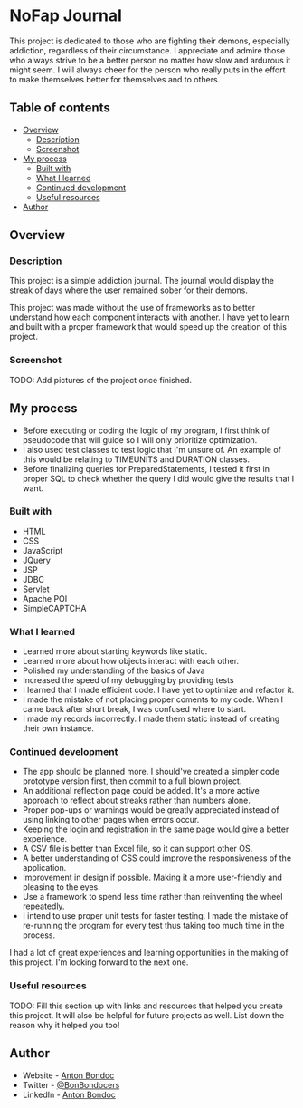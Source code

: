 # NoFap Journal

This project is dedicated to those who are fighting their demons, especially addiction, regardless of their circumstance. I appreciate and admire those who always strive to be a better person no matter how slow and ardurous it might seem. I will always cheer for the person who really puts in the effort to make themselves better for themselves and to others. 

## Table of contents

- [Overview](#overview)
  - [Description](#description)
  - [Screenshot](#screenshot)
- [My process](#my-process)
  - [Built with](#built-with)
  - [What I learned](#what-i-learned)
  - [Continued development](#continued-development)
  - [Useful resources](#useful-resources)
- [Author](#author)

## Overview

### Description

This project is a simple addiction journal. The journal would display the streak of days where the user remained sober for their demons.

This project was made without the use of frameworks as to better understand how each component interacts with another. I have yet to learn and built with a proper framework that would speed up the creation of this project.

### Screenshot

TODO: Add pictures of the project once finished.
## My process
- Before executing or coding the logic of my program, I first think of pseudocode that will guide so I will only prioritize optimization.
- I also used test classes to test logic that I'm unsure of. An example of this would be relating to TIMEUNITS and DURATION classes.
- Before finalizing queries for PreparedStatements, I tested it first in proper SQL to check whether the query I did would give the results that I want.

### Built with

- HTML
- CSS
- JavaScript
- JQuery
- JSP
- JDBC
- Servlet
- Apache POI
- SimpleCAPTCHA

### What I learned

- Learned more about starting keywords like static.
- Learned more about how objects interact with each other.
- Polished my understanding of the basics of Java
- Increased the speed of my debugging by providing tests
- I learned that I made efficient code. I have yet to optimize and refactor it.
- I made the mistake of not placing proper coments to my code. When I came back after short break, I was confused where to start.
- I made my records incorrectly. I made them static instead of creating their own instance.

### Continued development

- The app should be planned more. I should've created a simpler code prototype version first, then commit to a full blown project.
- An additional reflection page could be added. It's a more active approach to reflect about streaks rather than numbers alone.
- Proper pop-ups or warnings would be greatly appreciated instead of using linking to other pages when errors occur.
- Keeping the login and registration in the same page would give a better experience.
- A CSV file is better than Excel file, so it can support other OS.
- A better understanding of CSS could improve the responsiveness of the application.
- Improvement in design if possible. Making it a more user-friendly and pleasing to the eyes.
- Use a framework to spend less time rather than reinventing the wheel repeatedly. 
- I intend to use proper unit tests for faster testing. I made the mistake of re-running the program for every test thus taking too much time in the process.

I had a lot of great experiences and learning opportunities in the making of this project. I'm looking forward to the next one.

### Useful resources

TODO: Fill this section up with links and resources that helped you create this project. It will also be helpful for future projects as well. List down the reason why it helped you too!

## Author

- Website - [Anton Bondoc](https://antonbondoc.wordpress.com/)
- Twitter - [@BonBondocers](https://twitter.com/bonbondocers)
- LinkedIn - [Anton Bondoc](https://www.linkedin.com/in/anton-bondoc-7231a71b5/)

